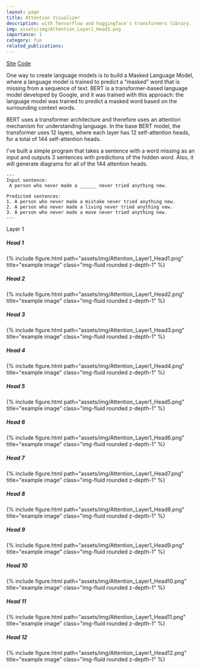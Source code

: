 ```yaml
---
layout: page
title: Attention Visualizer
description: with Tensorflow and huggingface's transformers library.
img: assets/img/Attention_Layer1_Head3.png
importance: 1
category: fun
related_publications:
---
```


<div class="row mb-3">
    <div class="column">
        <a class="btn btn-outline-light" href="https://attention-visualizer-ee7107a5c006.herokuapp.com/">Site</a>
        <a class="btn btn-outline-info" href="https://github.com/javkhlantugs/attention_visualizer/blob/main/mask.py">Code</a>
    </div>
</div>

One way to create language models is to build a Masked Language Model, where a language model is trained to predict a “masked” word that is missing from a sequence of text. BERT is a transformer-based language model developed by Google, and it was trained with this approach: the language model was trained to predict a masked word based on the surrounding context words.

BERT uses a transformer architecture and therefore uses an attention mechanism for understanding language. In the base BERT model, the transformer uses 12 layers, where each layer has 12 self-attention heads, for a total of 144 self-attention heads.

I've built a simple program that takes a sentence with a word missing as an input and outputs 3 sentences with predictions of the hidden word. Also, it will generate diagrams for all of the 144 attention heads.

    ---
    Input sentence: 
     A person who never made a ______ never tried anything new.

    Predicted sentences:
    1. A person who never made a mistake never tried anything new.
    2. A person who never made a living never tried anything new.
    3. A person who never made a move never tried anything new.
    ---
<div class="row">
    <div class="col">
        <div class="card">
            <div class="card-header">
                Layer 1
            </div>
            <div class="card-body">
                <div class="container">
                <div class="row">
                    <div class="col">
                        <div class="card">
                            <h5 class="card-header">Head 1</h5>
                            <div class="card-body">
                                  {% include figure.html path="assets/img/Attention_Layer1_Head1.png" title="example image" class="img-fluid rounded z-depth-1" %}
                            </div>
                        </div>
                    </div>
                    <div class="col">
                        <div class="card">
                            <h5 class="card-header">Head 2</h5>
                            <div class="card-body">
                                  {% include figure.html path="assets/img/Attention_Layer1_Head2.png" title="example image" class="img-fluid rounded z-depth-1" %}
                            </div>
                        </div>
                    </div>
                    <div class="col">
                        <div class="card">
                            <h5 class="card-header">Head 3</h5>
                            <div class="card-body">
                                  {% include figure.html path="assets/img/Attention_Layer1_Head3.png" title="example image" class="img-fluid rounded z-depth-1" %}
                            </div>
                        </div>
                    </div>
                </div>
                <div class="row">
                    <div class="col">
                        <div class="card">
                            <h5 class="card-header">Head 4</h5>
                            <div class="card-body">
                                  {% include figure.html path="assets/img/Attention_Layer1_Head4.png" title="example image" class="img-fluid rounded z-depth-1" %}
                            </div>
                        </div>
                    </div>
                    <div class="col">
                        <div class="card">
                            <h5 class="card-header">Head 5</h5>
                            <div class="card-body">
                                  {% include figure.html path="assets/img/Attention_Layer1_Head5.png" title="example image" class="img-fluid rounded z-depth-1" %}
                            </div>
                        </div>
                    </div>
                    <div class="col">
                        <div class="card">
                            <h5 class="card-header">Head 6</h5>
                            <div class="card-body">
                                  {% include figure.html path="assets/img/Attention_Layer1_Head6.png" title="example image" class="img-fluid rounded z-depth-1" %}
                            </div>
                        </div>
                    </div>
                </div>
                <div class="row">
                    <div class="col">
                        <div class="card">
                            <h5 class="card-header">Head 7</h5>
                            <div class="card-body">
                                  {% include figure.html path="assets/img/Attention_Layer1_Head7.png" title="example image" class="img-fluid rounded z-depth-1" %}
                            </div>
                        </div>
                    </div>
                    <div class="col">
                        <div class="card">
                            <h5 class="card-header">Head 8</h5>
                            <div class="card-body">
                                  {% include figure.html path="assets/img/Attention_Layer1_Head8.png" title="example image" class="img-fluid rounded z-depth-1" %}
                            </div>
                        </div>
                    </div>
                    <div class="col">
                        <div class="card">
                            <h5 class="card-header">Head 9</h5>
                            <div class="card-body">
                                  {% include figure.html path="assets/img/Attention_Layer1_Head9.png" title="example image" class="img-fluid rounded z-depth-1" %}
                            </div>
                        </div>
                    </div>
                </div>
                <div class="row">
                    <div class="col">
                        <div class="card">
                            <h5 class="card-header">Head 10</h5>
                            <div class="card-body">
                                  {% include figure.html path="assets/img/Attention_Layer1_Head10.png" title="example image" class="img-fluid rounded z-depth-1" %}
                            </div>
                        </div>
                    </div>
                                        <div class="col">
                        <div class="card">
                            <h5 class="card-header">Head 11</h5>
                            <div class="card-body">
                                  {% include figure.html path="assets/img/Attention_Layer1_Head11.png" title="example image" class="img-fluid rounded z-depth-1" %}
                            </div>
                        </div>
                    </div>
                    <div class="col">
                        <div class="card">
                            <h5 class="card-header">Head 12</h5>
                            <div class="card-body">
                                  {% include figure.html path="assets/img/Attention_Layer1_Head12.png" title="example image" class="img-fluid rounded z-depth-1" %}
                            </div>
                        </div>
                    </div>
                </div>
            </div>
            </div>
        </div>
    </div>
</div>